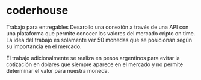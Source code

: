 # coderhouse
Trabajo para entregables
Desarollo una conexión a través de una API con una plataforma que permite conocer los valores del mercado cripto on time. La idea del trabajo es solamente ver 50 monedas que se posicionan según su importancia en el mercado.

El trabajo adicionalmente se realiza en pesos argentinos para evitar la cotización en dolares que siempre aparece en el mercado y no permite determinar el valor para nuestra moneda.
